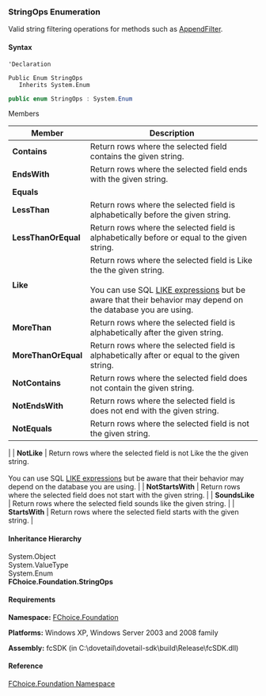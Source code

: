 ﻿### StringOps Enumeration

Valid string filtering operations for methods such as [AppendFilter](fcSDK~FChoice.Foundation.FCGeneric~AppendFilter(String,StringOps,String).md).

#### Syntax

```vbnet
'Declaration

Public Enum StringOps 
   Inherits System.Enum
```

```csharp
public enum StringOps : System.Enum 
```

Members

| Member | Description |
| --- | --- |
| **Contains** | Return rows where the selected field contains the given string. |
| **EndsWith** | Return rows where the selected field ends with the given string. |
| **Equals** |   |
| **LessThan** | Return rows where the selected field is alphabetically before the given string. |
| **LessThanOrEqual** | Return rows where the selected field is alphabetically before or equal to the given string. |
| **Like** | Return rows where the selected field is Like the the given string.<br><br>You can use SQL [LIKE expressions](http://msdn.microsoft.com/library/default.asp?url=/library/en-us/tsqlref/ts_la-lz_115x.asp) but be aware that their behavior may depend on the database you are using. |
| **MoreThan** | Return rows where the selected field is alphabetically after the given string. |
| **MoreThanOrEqual** | Return rows where the selected field is alphabetically after or equal to the given string. |
| **NotContains** | Return rows where the selected field does not contain the given string. |
| **NotEndsWith** | Return rows where the selected field is does not end with the given string. |
| **NotEquals** | Return rows where the selected field is not the given string.
 |
| **NotLike** | Return rows where the selected field is not Like the the given string.<br><br>You can use SQL [LIKE expressions](http://msdn.microsoft.com/library/default.asp?url=/library/en-us/tsqlref/ts_la-lz_115x.asp) but be aware that their behavior may depend on the database you are using. |
| **NotStartsWith** | Return rows where the selected field does not start with the given string. |
| **SoundsLike** | Return rows where the selected field sounds like the given string. |
| **StartsWith** | Return rows where the selected field starts with the given string. |

#### Inheritance Hierarchy

System.Object  
System.ValueType  
System.Enum  
**FChoice.Foundation.StringOps**  

#### Requirements

**Namespace:** [FChoice.Foundation](fcSDK~FChoice.Foundation_namespace.md)

**Platforms:** Windows XP, Windows Server 2003 and 2008 family

**Assembly:** fcSDK (in C:\\dovetail\\dovetail-sdk\\build\\Release\\fcSDK.dll)

#### Reference

[FChoice.Foundation Namespace](fcSDK~FChoice.Foundation_namespace.md)